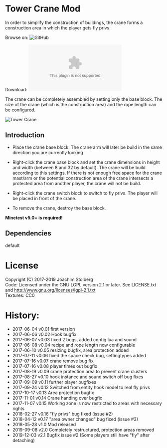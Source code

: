 # Tower Crane Mod
In order to simplify the construction of buildings, the crane forms a construction area in which the player gets fly privs.

Browse on: ![GitHub](https://github.com/minetest-mods/towercrane)

Download: ![GitHub](https://github.com/minetest-mods/towercrane/archive/master.zip)

The crane can be completely assembled by setting only the base block.
The size of the crane (which is the construction area) and the rope length can be configured.

![Tower Crane](https://github.com/minetest-mods/towercrane/blob/master/towercrane640.png)


## Introduction
* Place the crane base block.
  The crane arm will later be build in the same direction you are currently looking 

* Right-click the crane base block and set the crane dimensions in height and width (between 8 and 32 by default).
  The crane will be build according to this settings.
  If there is not enough free space for the crane mast/arm or the potential construction area of the 
  crane intersects a protected area from another player, the crane will not be build.

* Right-click the crane switch block to switch to fly privs. The player will be placed in front of the crane.

* To remove the crane, destroy the base block.  

**Minetest v5.0+ is required!**

## Dependencies
default  


# License
Copyright (C) 2017-2019 Joachim Stolberg  
Code: Licensed under the GNU LGPL version 2.1 or later. See LICENSE.txt and http://www.gnu.org/licenses/lgpl-2.1.txt  
Textures: CC0


# History:
* 2017-06-04  v0.01  first version
* 2017-06-06  v0.02  Hook bugfix
* 2017-06-07  v0.03  fixed 2 bugs, added config.lua and sound
* 2017-06-08  v0.04  recipe and rope length now configurable
* 2017-06-10  v0.05  resizing bugfix, area protection added
* 2017-07-11  v0.06  fixed the space check bug, settingtypes added
* 2017-07-16  v0.07  crane remove bug fix
* 2017-07-16  v0.08  player times out bugfix
* 2017-08-19  v0.09  crane protection area to prevent crane clusters
* 2017-08-27  v0.10  hook instance and sound switch off bug fixes
* 2017-09-09  v0.11  further player bugfixes
* 2017-09-24  v0.12  Switched from entity hook model to real fly privs
* 2017-10-17  v0.13  Area protection bugfix
* 2017-11-01  v0.14  Crane handing over bugfix
* 2017-11-07  v0.15  Working zone is now restricted to areas with necessary rights
* 2018-02-27  v0.16  "fly privs" bug fixed (issue #2)
* 2018-04-12  v0.17  "area owner changed" bug fixed (issue #3)
* 2018-05-28  v1.0 Mod released
* 2019-09-08  v2.0 Completely restructured, protection areas removed
* 2019-12-03  v2.1 Bugfix issue #2 (Some players still have "fly" after detaching)

